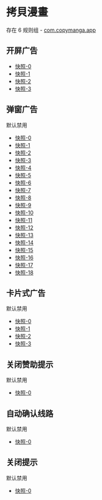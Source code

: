 # 拷貝漫畫

存在 6 规则组 - [com.copymanga.app](/src/apps/com.copymanga.app.ts)

## 开屏广告

- [快照-0](https://i.gkd.li/import/12504489)
- [快照-1](https://i.gkd.li/import/12504507)
- [快照-2](https://i.gkd.li/import/12852509)
- [快照-3](https://i.gkd.li/import/12504492)

## 弹窗广告

默认禁用

- [快照-0](https://i.gkd.li/import/13259085)
- [快照-1](https://i.gkd.li/import/13625486)
- [快照-2](https://i.gkd.li/import/12504486)
- [快照-3](https://i.gkd.li/import/12504488)
- [快照-4](https://i.gkd.li/import/13344156)
- [快照-5](https://i.gkd.li/import/13696292)
- [快照-6](https://i.gkd.li/import/12504520)
- [快照-7](https://i.gkd.li/import/12661019)
- [快照-8](https://i.gkd.li/import/13193877)
- [快照-9](https://i.gkd.li/import/12892156)
- [快照-10](https://i.gkd.li/import/12504501)
- [快照-11](https://i.gkd.li/import/13259082)
- [快照-12](https://i.gkd.li/import/13246786)
- [快照-13](https://i.gkd.li/import/13521801)
- [快照-14](https://i.gkd.li/import/13332719)
- [快照-15](https://i.gkd.li/import/13233178)
- [快照-16](https://i.gkd.li/import/13372542)
- [快照-17](https://i.gkd.li/import/12925052)
- [快照-18](https://i.gkd.li/import/12925095)

## 卡片式广告

默认禁用

- [快照-0](https://i.gkd.li/import/12504525)
- [快照-1](https://i.gkd.li/import/13761154)
- [快照-2](https://i.gkd.li/import/12851671)
- [快照-3](https://i.gkd.li/import/12909005)

## 关闭赞助提示

默认禁用

- [快照-0](https://i.gkd.li/import/12851627)

## 自动确认线路

默认禁用

- [快照-0](https://i.gkd.li/import/13233179)

## 关闭提示

默认禁用

- [快照-0](https://i.gkd.li/import/13233180)
